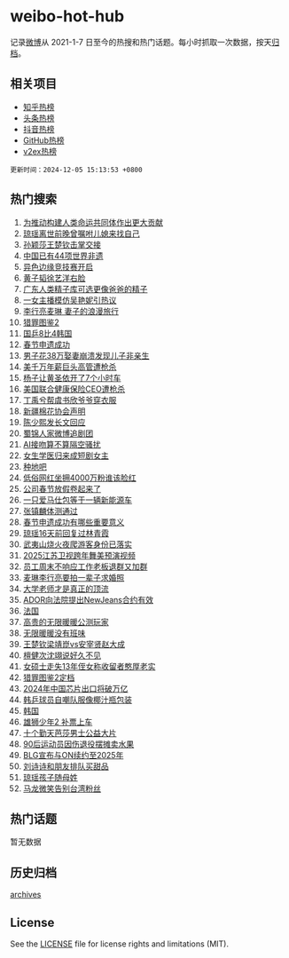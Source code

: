 # weibo-hot-hub

记录[微博](https://www.weibo.com)从 2021-1-7 日至今的热搜和热门话题。每小时抓取一次数据，按天[归档](archives)。

## 相关项目

- [知乎热榜](https://github.com/lonnyzhang423/zhihu-hot-hub)
- [头条热榜](https://github.com/lonnyzhang423/toutiao-hot-hub)
- [抖音热榜](https://github.com/lonnyzhang423/douyin-hot-hub)
- [GitHub热榜](https://github.com/lonnyzhang423/github-hot-hub)
- [v2ex热榜](https://github.com/lonnyzhang423/v2ex-hot-hub)


`更新时间：2024-12-05 15:13:53 +0800`

## 热门搜索

1. [为推动构建人类命运共同体作出更大贡献](https://m.weibo.cn/search?containerid=100103type%3D1%26t%3D10%26q%3D%23%E4%B8%BA%E6%8E%A8%E5%8A%A8%E6%9E%84%E5%BB%BA%E4%BA%BA%E7%B1%BB%E5%91%BD%E8%BF%90%E5%85%B1%E5%90%8C%E4%BD%93%E4%BD%9C%E5%87%BA%E6%9B%B4%E5%A4%A7%E8%B4%A1%E7%8C%AE%23&stream_entry_id=51&isnewpage=1&extparam=seat%3D1%26pos%3D0%26filter_type%3Drealtimehot%26stream_entry_id%3D51%26c_type%3D51%26dgr%3D0%26q%3D%2523%25E4%25B8%25BA%25E6%258E%25A8%25E5%258A%25A8%25E6%259E%2584%25E5%25BB%25BA%25E4%25BA%25BA%25E7%25B1%25BB%25E5%2591%25BD%25E8%25BF%2590%25E5%2585%25B1%25E5%2590%258C%25E4%25BD%2593%25E4%25BD%259C%25E5%2587%25BA%25E6%259B%25B4%25E5%25A4%25A7%25E8%25B4%25A1%25E7%258C%25AE%2523%26cate%3D10103%26display_time%3D1733382831%26pre_seqid%3D17333828319360055862)
1. [琼瑶离世前晚曾嘱咐儿媳来找自己](https://m.weibo.cn/search?containerid=100103type%3D1%26t%3D10%26q%3D%23%E7%90%BC%E7%91%B6%E7%A6%BB%E4%B8%96%E5%89%8D%E6%99%9A%E6%9B%BE%E5%98%B1%E5%92%90%E5%84%BF%E5%AA%B3%E6%9D%A5%E6%89%BE%E8%87%AA%E5%B7%B1%23&stream_entry_id=31&isnewpage=1&extparam=seat%3D1%26stream_entry_id%3D31%26band_rank%3D1%26lcate%3D5001%26flag%3D1%26pos%3D0%26realpos%3D1%26filter_type%3Drealtimehot%26q%3D%2523%25E7%2590%25BC%25E7%2591%25B6%25E7%25A6%25BB%25E4%25B8%2596%25E5%2589%258D%25E6%2599%259A%25E6%259B%25BE%25E5%2598%25B1%25E5%2592%2590%25E5%2584%25BF%25E5%25AA%25B3%25E6%259D%25A5%25E6%2589%25BE%25E8%2587%25AA%25E5%25B7%25B1%2523%26dgr%3D0%26c_type%3D31%26cate%3D5001%26display_time%3D1733382831%26pre_seqid%3D17333828319360055862)
1. [孙颖莎王楚钦击掌交接](https://m.weibo.cn/search?containerid=100103type%3D1%26t%3D10%26q%3D%E5%AD%99%E9%A2%96%E8%8E%8E%E7%8E%8B%E6%A5%9A%E9%92%A6%E5%87%BB%E6%8E%8C%E4%BA%A4%E6%8E%A5&stream_entry_id=31&isnewpage=1&extparam=seat%3D1%26stream_entry_id%3D31%26band_rank%3D2%26lcate%3D5001%26flag%3D1%26pos%3D1%26realpos%3D2%26filter_type%3Drealtimehot%26q%3D%25E5%25AD%2599%25E9%25A2%2596%25E8%258E%258E%25E7%258E%258B%25E6%25A5%259A%25E9%2592%25A6%25E5%2587%25BB%25E6%258E%258C%25E4%25BA%25A4%25E6%258E%25A5%26dgr%3D0%26c_type%3D31%26cate%3D5001%26display_time%3D1733382831%26pre_seqid%3D17333828319360055862)
1. [中国已有44项世界非遗](https://m.weibo.cn/search?containerid=100103type%3D1%26t%3D10%26q%3D%23%E4%B8%AD%E5%9B%BD%E5%B7%B2%E6%9C%8944%E9%A1%B9%E4%B8%96%E7%95%8C%E9%9D%9E%E9%81%97%23&stream_entry_id=31&isnewpage=1&extparam=seat%3D1%26stream_entry_id%3D31%26band_rank%3D3%26lcate%3D5001%26flag%3D0%26pos%3D2%26realpos%3D3%26filter_type%3Drealtimehot%26q%3D%2523%25E4%25B8%25AD%25E5%259B%25BD%25E5%25B7%25B2%25E6%259C%258944%25E9%25A1%25B9%25E4%25B8%2596%25E7%2595%258C%25E9%259D%259E%25E9%2581%2597%2523%26dgr%3D0%26c_type%3D31%26cate%3D5001%26display_time%3D1733382831%26pre_seqid%3D17333828319360055862)
1. [异色边缘竞技赛开启](https://m.weibo.cn/search?containerid=100103type%3D1%26t%3D10%26q%3D%23%E5%BC%82%E8%89%B2%E8%BE%B9%E7%BC%98%E7%AB%9E%E6%8A%80%E8%B5%9B%E5%BC%80%E5%90%AF%23&stream_entry_id=31&isnewpage=1&extparam=seat%3D1%26is_ad_pos%3D1%26stream_entry_id%3D31%26band_rank%3D4%26lcate%3D5001%26topic_ad%3D1%26pos%3D3%26filter_type%3Drealtimehot%26q%3D%2523%25E5%25BC%2582%25E8%2589%25B2%25E8%25BE%25B9%25E7%25BC%2598%25E7%25AB%259E%25E6%258A%2580%25E8%25B5%259B%25E5%25BC%2580%25E5%2590%25AF%2523%26c_type%3D31%26dgr%3D0%26cate%3D5001%26adid%3D267154%26display_time%3D1733382831%26pre_seqid%3D17333828319360055862)
1. [黄子韬徐艺洋右脸](https://m.weibo.cn/search?containerid=100103type%3D1%26t%3D10%26q%3D%E9%BB%84%E5%AD%90%E9%9F%AC%E5%BE%90%E8%89%BA%E6%B4%8B%E5%8F%B3%E8%84%B8&stream_entry_id=31&isnewpage=1&extparam=seat%3D1%26stream_entry_id%3D31%26band_rank%3D4%26lcate%3D5001%26flag%3D2%26pos%3D4%26realpos%3D4%26filter_type%3Drealtimehot%26q%3D%25E9%25BB%2584%25E5%25AD%2590%25E9%259F%25AC%25E5%25BE%2590%25E8%2589%25BA%25E6%25B4%258B%25E5%258F%25B3%25E8%2584%25B8%26dgr%3D0%26c_type%3D31%26cate%3D5001%26display_time%3D1733382831%26pre_seqid%3D17333828319360055862)
1. [广东人类精子库可选更像爸爸的精子](https://m.weibo.cn/search?containerid=100103type%3D1%26t%3D10%26q%3D%23%E5%B9%BF%E4%B8%9C%E4%BA%BA%E7%B1%BB%E7%B2%BE%E5%AD%90%E5%BA%93%E5%8F%AF%E9%80%89%E6%9B%B4%E5%83%8F%E7%88%B8%E7%88%B8%E7%9A%84%E7%B2%BE%E5%AD%90%23&stream_entry_id=31&isnewpage=1&extparam=seat%3D1%26stream_entry_id%3D31%26band_rank%3D5%26lcate%3D5001%26flag%3D1%26pos%3D5%26realpos%3D5%26filter_type%3Drealtimehot%26q%3D%2523%25E5%25B9%25BF%25E4%25B8%259C%25E4%25BA%25BA%25E7%25B1%25BB%25E7%25B2%25BE%25E5%25AD%2590%25E5%25BA%2593%25E5%258F%25AF%25E9%2580%2589%25E6%259B%25B4%25E5%2583%258F%25E7%2588%25B8%25E7%2588%25B8%25E7%259A%2584%25E7%25B2%25BE%25E5%25AD%2590%2523%26dgr%3D0%26c_type%3D31%26cate%3D5001%26display_time%3D1733382831%26pre_seqid%3D17333828319360055862)
1. [一女主播模仿吴艳妮引热议](https://m.weibo.cn/search?containerid=100103type%3D1%26t%3D10%26q%3D%23%E4%B8%80%E5%A5%B3%E4%B8%BB%E6%92%AD%E6%A8%A1%E4%BB%BF%E5%90%B4%E8%89%B3%E5%A6%AE%E5%BC%95%E7%83%AD%E8%AE%AE%23&stream_entry_id=31&isnewpage=1&extparam=seat%3D1%26stream_entry_id%3D31%26band_rank%3D6%26lcate%3D5001%26flag%3D2%26pos%3D6%26realpos%3D6%26filter_type%3Drealtimehot%26q%3D%2523%25E4%25B8%2580%25E5%25A5%25B3%25E4%25B8%25BB%25E6%2592%25AD%25E6%25A8%25A1%25E4%25BB%25BF%25E5%2590%25B4%25E8%2589%25B3%25E5%25A6%25AE%25E5%25BC%2595%25E7%2583%25AD%25E8%25AE%25AE%2523%26dgr%3D0%26c_type%3D31%26cate%3D5001%26display_time%3D1733382831%26pre_seqid%3D17333828319360055862)
1. [李行亮麦琳 妻子的浪漫旅行](https://m.weibo.cn/search?containerid=100103type%3D1%26t%3D10%26q%3D%E6%9D%8E%E8%A1%8C%E4%BA%AE%E9%BA%A6%E7%90%B3+%E5%A6%BB%E5%AD%90%E7%9A%84%E6%B5%AA%E6%BC%AB%E6%97%85%E8%A1%8C&stream_entry_id=31&isnewpage=1&extparam=seat%3D1%26stream_entry_id%3D31%26band_rank%3D7%26lcate%3D5001%26flag%3D2%26pos%3D7%26realpos%3D7%26filter_type%3Drealtimehot%26q%3D%25E6%259D%258E%25E8%25A1%258C%25E4%25BA%25AE%25E9%25BA%25A6%25E7%2590%25B3%2520%25E5%25A6%25BB%25E5%25AD%2590%25E7%259A%2584%25E6%25B5%25AA%25E6%25BC%25AB%25E6%2597%2585%25E8%25A1%258C%26dgr%3D0%26c_type%3D31%26cate%3D5001%26display_time%3D1733382831%26pre_seqid%3D17333828319360055862)
1. [猎罪图鉴2](https://m.weibo.cn/search?containerid=100103type%3D1%26t%3D10%26q%3D%E7%8C%8E%E7%BD%AA%E5%9B%BE%E9%89%B42&stream_entry_id=31&isnewpage=1&extparam=seat%3D1%26stream_entry_id%3D31%26band_rank%3D8%26lcate%3D5001%26flag%3D16%26pos%3D8%26realpos%3D8%26filter_type%3Drealtimehot%26q%3D%25E7%258C%258E%25E7%25BD%25AA%25E5%259B%25BE%25E9%2589%25B42%26dgr%3D0%26c_type%3D31%26cate%3D5001%26display_time%3D1733382831%26pre_seqid%3D17333828319360055862)
1. [国乒8比4韩国](https://m.weibo.cn/search?containerid=100103type%3D1%26t%3D10%26q%3D%23%E5%9B%BD%E4%B9%928%E6%AF%944%E9%9F%A9%E5%9B%BD%23&stream_entry_id=31&isnewpage=1&extparam=seat%3D1%26stream_entry_id%3D31%26band_rank%3D9%26lcate%3D5001%26flag%3D1%26pos%3D9%26realpos%3D9%26filter_type%3Drealtimehot%26q%3D%2523%25E5%259B%25BD%25E4%25B9%25928%25E6%25AF%25944%25E9%259F%25A9%25E5%259B%25BD%2523%26dgr%3D0%26c_type%3D31%26cate%3D5001%26display_time%3D1733382831%26pre_seqid%3D17333828319360055862)
1. [春节申遗成功](https://m.weibo.cn/search?containerid=100103type%3D1%26t%3D10%26q%3D%23%E6%98%A5%E8%8A%82%E7%94%B3%E9%81%97%E6%88%90%E5%8A%9F%23&stream_entry_id=31&isnewpage=1&extparam=seat%3D1%26stream_entry_id%3D31%26band_rank%3D10%26lcate%3D5001%26flag%3D16%26pos%3D10%26realpos%3D10%26filter_type%3Drealtimehot%26q%3D%2523%25E6%2598%25A5%25E8%258A%2582%25E7%2594%25B3%25E9%2581%2597%25E6%2588%2590%25E5%258A%259F%2523%26dgr%3D0%26c_type%3D31%26cate%3D5001%26display_time%3D1733382831%26pre_seqid%3D17333828319360055862)
1. [男子花38万娶妻崩溃发现儿子非亲生](https://m.weibo.cn/search?containerid=100103type%3D1%26t%3D10%26q%3D%23%E7%94%B7%E5%AD%90%E8%8A%B138%E4%B8%87%E5%A8%B6%E5%A6%BB%E5%B4%A9%E6%BA%83%E5%8F%91%E7%8E%B0%E5%84%BF%E5%AD%90%E9%9D%9E%E4%BA%B2%E7%94%9F%23&stream_entry_id=31&isnewpage=1&extparam=seat%3D1%26stream_entry_id%3D31%26band_rank%3D11%26lcate%3D5001%26flag%3D1%26pos%3D11%26realpos%3D11%26filter_type%3Drealtimehot%26q%3D%2523%25E7%2594%25B7%25E5%25AD%2590%25E8%258A%25B138%25E4%25B8%2587%25E5%25A8%25B6%25E5%25A6%25BB%25E5%25B4%25A9%25E6%25BA%2583%25E5%258F%2591%25E7%258E%25B0%25E5%2584%25BF%25E5%25AD%2590%25E9%259D%259E%25E4%25BA%25B2%25E7%2594%259F%2523%26dgr%3D0%26c_type%3D31%26cate%3D5001%26display_time%3D1733382831%26pre_seqid%3D17333828319360055862)
1. [美千万年薪巨头高管遭枪杀](https://m.weibo.cn/search?containerid=100103type%3D1%26t%3D10%26q%3D%23%E7%BE%8E%E5%8D%83%E4%B8%87%E5%B9%B4%E8%96%AA%E5%B7%A8%E5%A4%B4%E9%AB%98%E7%AE%A1%E9%81%AD%E6%9E%AA%E6%9D%80%23&stream_entry_id=31&isnewpage=1&extparam=seat%3D1%26stream_entry_id%3D31%26band_rank%3D12%26lcate%3D5001%26flag%3D1%26pos%3D12%26realpos%3D12%26filter_type%3Drealtimehot%26q%3D%2523%25E7%25BE%258E%25E5%258D%2583%25E4%25B8%2587%25E5%25B9%25B4%25E8%2596%25AA%25E5%25B7%25A8%25E5%25A4%25B4%25E9%25AB%2598%25E7%25AE%25A1%25E9%2581%25AD%25E6%259E%25AA%25E6%259D%2580%2523%26dgr%3D0%26c_type%3D31%26cate%3D5001%26display_time%3D1733382831%26pre_seqid%3D17333828319360055862)
1. [杨子让黄圣依开了7个小时车](https://m.weibo.cn/search?containerid=100103type%3D1%26t%3D10%26q%3D%23%E6%9D%A8%E5%AD%90%E8%AE%A9%E9%BB%84%E5%9C%A3%E4%BE%9D%E5%BC%80%E4%BA%867%E4%B8%AA%E5%B0%8F%E6%97%B6%E8%BD%A6%23&stream_entry_id=31&isnewpage=1&extparam=seat%3D1%26stream_entry_id%3D31%26band_rank%3D13%26lcate%3D5001%26flag%3D2%26pos%3D13%26realpos%3D13%26filter_type%3Drealtimehot%26q%3D%2523%25E6%259D%25A8%25E5%25AD%2590%25E8%25AE%25A9%25E9%25BB%2584%25E5%259C%25A3%25E4%25BE%259D%25E5%25BC%2580%25E4%25BA%25867%25E4%25B8%25AA%25E5%25B0%258F%25E6%2597%25B6%25E8%25BD%25A6%2523%26dgr%3D0%26c_type%3D31%26cate%3D5001%26display_time%3D1733382831%26pre_seqid%3D17333828319360055862)
1. [美国联合健康保险CEO遭枪杀](https://m.weibo.cn/search?containerid=100103type%3D1%26t%3D10%26q%3D%23%E7%BE%8E%E5%9B%BD%E8%81%94%E5%90%88%E5%81%A5%E5%BA%B7%E4%BF%9D%E9%99%A9CEO%E9%81%AD%E6%9E%AA%E6%9D%80%23&stream_entry_id=31&isnewpage=1&extparam=seat%3D1%26stream_entry_id%3D31%26band_rank%3D14%26lcate%3D5001%26flag%3D1%26pos%3D14%26realpos%3D14%26filter_type%3Drealtimehot%26q%3D%2523%25E7%25BE%258E%25E5%259B%25BD%25E8%2581%2594%25E5%2590%2588%25E5%2581%25A5%25E5%25BA%25B7%25E4%25BF%259D%25E9%2599%25A9CEO%25E9%2581%25AD%25E6%259E%25AA%25E6%259D%2580%2523%26dgr%3D0%26c_type%3D31%26cate%3D5001%26display_time%3D1733382831%26pre_seqid%3D17333828319360055862)
1. [丁禹兮帮虞书欣爷爷穿衣服](https://m.weibo.cn/search?containerid=100103type%3D1%26t%3D10%26q%3D%23%E4%B8%81%E7%A6%B9%E5%85%AE%E5%B8%AE%E8%99%9E%E4%B9%A6%E6%AC%A3%E7%88%B7%E7%88%B7%E7%A9%BF%E8%A1%A3%E6%9C%8D%23&stream_entry_id=31&isnewpage=1&extparam=seat%3D1%26stream_entry_id%3D31%26band_rank%3D15%26lcate%3D5001%26flag%3D1%26pos%3D15%26realpos%3D15%26filter_type%3Drealtimehot%26q%3D%2523%25E4%25B8%2581%25E7%25A6%25B9%25E5%2585%25AE%25E5%25B8%25AE%25E8%2599%259E%25E4%25B9%25A6%25E6%25AC%25A3%25E7%2588%25B7%25E7%2588%25B7%25E7%25A9%25BF%25E8%25A1%25A3%25E6%259C%258D%2523%26dgr%3D0%26c_type%3D31%26cate%3D5001%26display_time%3D1733382831%26pre_seqid%3D17333828319360055862)
1. [新疆棉花协会声明](https://m.weibo.cn/search?containerid=100103type%3D1%26t%3D10%26q%3D%23%E6%96%B0%E7%96%86%E6%A3%89%E8%8A%B1%E5%8D%8F%E4%BC%9A%E5%A3%B0%E6%98%8E%23&stream_entry_id=31&isnewpage=1&extparam=seat%3D1%26stream_entry_id%3D31%26band_rank%3D16%26lcate%3D5001%26flag%3D1%26pos%3D16%26realpos%3D16%26filter_type%3Drealtimehot%26q%3D%2523%25E6%2596%25B0%25E7%2596%2586%25E6%25A3%2589%25E8%258A%25B1%25E5%258D%258F%25E4%25BC%259A%25E5%25A3%25B0%25E6%2598%258E%2523%26dgr%3D0%26c_type%3D31%26cate%3D5001%26display_time%3D1733382831%26pre_seqid%3D17333828319360055862)
1. [陈少熙发长文回应](https://m.weibo.cn/search?containerid=100103type%3D1%26t%3D10%26q%3D%23%E9%99%88%E5%B0%91%E7%86%99%E5%8F%91%E9%95%BF%E6%96%87%E5%9B%9E%E5%BA%94%23&stream_entry_id=31&isnewpage=1&extparam=seat%3D1%26stream_entry_id%3D31%26band_rank%3D17%26lcate%3D5001%26flag%3D1%26pos%3D17%26realpos%3D17%26filter_type%3Drealtimehot%26q%3D%2523%25E9%2599%2588%25E5%25B0%2591%25E7%2586%2599%25E5%258F%2591%25E9%2595%25BF%25E6%2596%2587%25E5%259B%259E%25E5%25BA%2594%2523%26dgr%3D0%26c_type%3D31%26cate%3D5001%26display_time%3D1733382831%26pre_seqid%3D17333828319360055862)
1. [蜀锦人家微博追剧团](https://m.weibo.cn/search?containerid=100103type%3D1%26t%3D10%26q%3D%23%E8%9C%80%E9%94%A6%E4%BA%BA%E5%AE%B6%E5%BE%AE%E5%8D%9A%E8%BF%BD%E5%89%A7%E5%9B%A2%23&stream_entry_id=31&isnewpage=1&extparam=seat%3D1%26stream_entry_id%3D31%26band_rank%3D18%26lcate%3D5001%26flag%3D1%26pos%3D18%26realpos%3D18%26filter_type%3Drealtimehot%26q%3D%2523%25E8%259C%2580%25E9%2594%25A6%25E4%25BA%25BA%25E5%25AE%25B6%25E5%25BE%25AE%25E5%258D%259A%25E8%25BF%25BD%25E5%2589%25A7%25E5%259B%25A2%2523%26dgr%3D0%26c_type%3D31%26cate%3D5001%26display_time%3D1733382831%26pre_seqid%3D17333828319360055862)
1. [AI接吻算不算隔空骚扰](https://m.weibo.cn/search?containerid=100103type%3D1%26t%3D10%26q%3D%23AI%E6%8E%A5%E5%90%BB%E7%AE%97%E4%B8%8D%E7%AE%97%E9%9A%94%E7%A9%BA%E9%AA%9A%E6%89%B0%23&stream_entry_id=31&isnewpage=1&extparam=seat%3D1%26stream_entry_id%3D31%26band_rank%3D19%26lcate%3D5001%26flag%3D1%26pos%3D19%26realpos%3D19%26filter_type%3Drealtimehot%26q%3D%2523AI%25E6%258E%25A5%25E5%2590%25BB%25E7%25AE%2597%25E4%25B8%258D%25E7%25AE%2597%25E9%259A%2594%25E7%25A9%25BA%25E9%25AA%259A%25E6%2589%25B0%2523%26dgr%3D0%26c_type%3D31%26cate%3D5001%26display_time%3D1733382831%26pre_seqid%3D17333828319360055862)
1. [女生学医归来成短剧女主](https://m.weibo.cn/search?containerid=100103type%3D1%26t%3D10%26q%3D%23%E5%A5%B3%E7%94%9F%E5%AD%A6%E5%8C%BB%E5%BD%92%E6%9D%A5%E6%88%90%E7%9F%AD%E5%89%A7%E5%A5%B3%E4%B8%BB%23&stream_entry_id=31&isnewpage=1&extparam=seat%3D1%26stream_entry_id%3D31%26band_rank%3D20%26lcate%3D5001%26flag%3D1%26pos%3D20%26realpos%3D20%26filter_type%3Drealtimehot%26q%3D%2523%25E5%25A5%25B3%25E7%2594%259F%25E5%25AD%25A6%25E5%258C%25BB%25E5%25BD%2592%25E6%259D%25A5%25E6%2588%2590%25E7%259F%25AD%25E5%2589%25A7%25E5%25A5%25B3%25E4%25B8%25BB%2523%26dgr%3D0%26c_type%3D31%26cate%3D5001%26display_time%3D1733382831%26pre_seqid%3D17333828319360055862)
1. [种地吧](https://m.weibo.cn/search?containerid=100103type%3D1%26t%3D10%26q%3D%E7%A7%8D%E5%9C%B0%E5%90%A7&stream_entry_id=31&isnewpage=1&extparam=seat%3D1%26stream_entry_id%3D31%26band_rank%3D21%26lcate%3D5001%26flag%3D1%26pos%3D21%26realpos%3D21%26filter_type%3Drealtimehot%26q%3D%25E7%25A7%258D%25E5%259C%25B0%25E5%2590%25A7%26dgr%3D0%26c_type%3D31%26cate%3D5001%26display_time%3D1733382831%26pre_seqid%3D17333828319360055862)
1. [低俗网红坐拥4000万粉谁该脸红](https://m.weibo.cn/search?containerid=100103type%3D1%26t%3D10%26q%3D%23%E4%BD%8E%E4%BF%97%E7%BD%91%E7%BA%A2%E5%9D%90%E6%8B%A54000%E4%B8%87%E7%B2%89%E8%B0%81%E8%AF%A5%E8%84%B8%E7%BA%A2%23&stream_entry_id=31&isnewpage=1&extparam=seat%3D1%26stream_entry_id%3D31%26band_rank%3D22%26lcate%3D5001%26flag%3D1%26pos%3D22%26realpos%3D22%26filter_type%3Drealtimehot%26q%3D%2523%25E4%25BD%258E%25E4%25BF%2597%25E7%25BD%2591%25E7%25BA%25A2%25E5%259D%2590%25E6%258B%25A54000%25E4%25B8%2587%25E7%25B2%2589%25E8%25B0%2581%25E8%25AF%25A5%25E8%2584%25B8%25E7%25BA%25A2%2523%26dgr%3D0%26c_type%3D31%26cate%3D5001%26display_time%3D1733382831%26pre_seqid%3D17333828319360055862)
1. [公司春节放假卷起来了](https://m.weibo.cn/search?containerid=100103type%3D1%26t%3D10%26q%3D%23%E5%85%AC%E5%8F%B8%E6%98%A5%E8%8A%82%E6%94%BE%E5%81%87%E5%8D%B7%E8%B5%B7%E6%9D%A5%E4%BA%86%23&stream_entry_id=31&isnewpage=1&extparam=seat%3D1%26stream_entry_id%3D31%26band_rank%3D23%26lcate%3D5001%26flag%3D0%26pos%3D23%26realpos%3D23%26filter_type%3Drealtimehot%26q%3D%2523%25E5%2585%25AC%25E5%258F%25B8%25E6%2598%25A5%25E8%258A%2582%25E6%2594%25BE%25E5%2581%2587%25E5%258D%25B7%25E8%25B5%25B7%25E6%259D%25A5%25E4%25BA%2586%2523%26dgr%3D0%26c_type%3D31%26cate%3D5001%26display_time%3D1733382831%26pre_seqid%3D17333828319360055862)
1. [一只爱马仕包等于一辆新能源车](https://m.weibo.cn/search?containerid=100103type%3D1%26t%3D10%26q%3D%23%E4%B8%80%E5%8F%AA%E7%88%B1%E9%A9%AC%E4%BB%95%E5%8C%85%E7%AD%89%E4%BA%8E%E4%B8%80%E8%BE%86%E6%96%B0%E8%83%BD%E6%BA%90%E8%BD%A6%23&stream_entry_id=31&isnewpage=1&extparam=seat%3D1%26stream_entry_id%3D31%26band_rank%3D24%26lcate%3D5001%26flag%3D0%26pos%3D24%26realpos%3D24%26filter_type%3Drealtimehot%26q%3D%2523%25E4%25B8%2580%25E5%258F%25AA%25E7%2588%25B1%25E9%25A9%25AC%25E4%25BB%2595%25E5%258C%2585%25E7%25AD%2589%25E4%25BA%258E%25E4%25B8%2580%25E8%25BE%2586%25E6%2596%25B0%25E8%2583%25BD%25E6%25BA%2590%25E8%25BD%25A6%2523%26dgr%3D0%26c_type%3D31%26cate%3D5001%26display_time%3D1733382831%26pre_seqid%3D17333828319360055862)
1. [张镇麟体测通过](https://m.weibo.cn/search?containerid=100103type%3D1%26t%3D10%26q%3D%23%E5%BC%A0%E9%95%87%E9%BA%9F%E4%BD%93%E6%B5%8B%E9%80%9A%E8%BF%87%23&stream_entry_id=31&isnewpage=1&extparam=seat%3D1%26stream_entry_id%3D31%26band_rank%3D25%26lcate%3D5001%26flag%3D1%26pos%3D25%26realpos%3D25%26filter_type%3Drealtimehot%26q%3D%2523%25E5%25BC%25A0%25E9%2595%2587%25E9%25BA%259F%25E4%25BD%2593%25E6%25B5%258B%25E9%2580%259A%25E8%25BF%2587%2523%26dgr%3D0%26c_type%3D31%26cate%3D5001%26display_time%3D1733382831%26pre_seqid%3D17333828319360055862)
1. [春节申遗成功有哪些重要意义](https://m.weibo.cn/search?containerid=100103type%3D1%26t%3D10%26q%3D%23%E6%98%A5%E8%8A%82%E7%94%B3%E9%81%97%E6%88%90%E5%8A%9F%E6%9C%89%E5%93%AA%E4%BA%9B%E9%87%8D%E8%A6%81%E6%84%8F%E4%B9%89%23&stream_entry_id=31&isnewpage=1&extparam=seat%3D1%26stream_entry_id%3D31%26band_rank%3D26%26lcate%3D5001%26flag%3D0%26pos%3D26%26realpos%3D26%26filter_type%3Drealtimehot%26q%3D%2523%25E6%2598%25A5%25E8%258A%2582%25E7%2594%25B3%25E9%2581%2597%25E6%2588%2590%25E5%258A%259F%25E6%259C%2589%25E5%2593%25AA%25E4%25BA%259B%25E9%2587%258D%25E8%25A6%2581%25E6%2584%258F%25E4%25B9%2589%2523%26dgr%3D0%26c_type%3D31%26cate%3D5001%26display_time%3D1733382831%26pre_seqid%3D17333828319360055862)
1. [琼瑶16天前回复过林青霞](https://m.weibo.cn/search?containerid=100103type%3D1%26t%3D10%26q%3D%23%E7%90%BC%E7%91%B616%E5%A4%A9%E5%89%8D%E5%9B%9E%E5%A4%8D%E8%BF%87%E6%9E%97%E9%9D%92%E9%9C%9E%23&stream_entry_id=31&isnewpage=1&extparam=seat%3D1%26stream_entry_id%3D31%26band_rank%3D27%26lcate%3D5001%26flag%3D0%26pos%3D27%26realpos%3D27%26filter_type%3Drealtimehot%26q%3D%2523%25E7%2590%25BC%25E7%2591%25B616%25E5%25A4%25A9%25E5%2589%258D%25E5%259B%259E%25E5%25A4%258D%25E8%25BF%2587%25E6%259E%2597%25E9%259D%2592%25E9%259C%259E%2523%26dgr%3D0%26c_type%3D31%26cate%3D5001%26display_time%3D1733382831%26pre_seqid%3D17333828319360055862)
1. [武夷山烧火夜爬游客身份已落实](https://m.weibo.cn/search?containerid=100103type%3D1%26t%3D10%26q%3D%23%E6%AD%A6%E5%A4%B7%E5%B1%B1%E7%83%A7%E7%81%AB%E5%A4%9C%E7%88%AC%E6%B8%B8%E5%AE%A2%E8%BA%AB%E4%BB%BD%E5%B7%B2%E8%90%BD%E5%AE%9E%23&stream_entry_id=31&isnewpage=1&extparam=seat%3D1%26stream_entry_id%3D31%26band_rank%3D28%26lcate%3D5001%26flag%3D0%26pos%3D28%26realpos%3D28%26filter_type%3Drealtimehot%26q%3D%2523%25E6%25AD%25A6%25E5%25A4%25B7%25E5%25B1%25B1%25E7%2583%25A7%25E7%2581%25AB%25E5%25A4%259C%25E7%2588%25AC%25E6%25B8%25B8%25E5%25AE%25A2%25E8%25BA%25AB%25E4%25BB%25BD%25E5%25B7%25B2%25E8%2590%25BD%25E5%25AE%259E%2523%26dgr%3D0%26c_type%3D31%26cate%3D5001%26display_time%3D1733382831%26pre_seqid%3D17333828319360055862)
1. [2025江苏卫视跨年舞美预演视频](https://m.weibo.cn/search?containerid=100103type%3D1%26t%3D10%26q%3D2025%E6%B1%9F%E8%8B%8F%E5%8D%AB%E8%A7%86%E8%B7%A8%E5%B9%B4%E8%88%9E%E7%BE%8E%E9%A2%84%E6%BC%94%E8%A7%86%E9%A2%91&stream_entry_id=31&isnewpage=1&extparam=seat%3D1%26stream_entry_id%3D31%26band_rank%3D29%26lcate%3D5001%26flag%3D1%26pos%3D29%26realpos%3D29%26filter_type%3Drealtimehot%26q%3D2025%25E6%25B1%259F%25E8%258B%258F%25E5%258D%25AB%25E8%25A7%2586%25E8%25B7%25A8%25E5%25B9%25B4%25E8%2588%259E%25E7%25BE%258E%25E9%25A2%2584%25E6%25BC%2594%25E8%25A7%2586%25E9%25A2%2591%26dgr%3D0%26c_type%3D31%26cate%3D5001%26display_time%3D1733382831%26pre_seqid%3D17333828319360055862)
1. [员工周末不响应工作老板退群又加群](https://m.weibo.cn/search?containerid=100103type%3D1%26t%3D10%26q%3D%23%E5%91%98%E5%B7%A5%E5%91%A8%E6%9C%AB%E4%B8%8D%E5%93%8D%E5%BA%94%E5%B7%A5%E4%BD%9C%E8%80%81%E6%9D%BF%E9%80%80%E7%BE%A4%E5%8F%88%E5%8A%A0%E7%BE%A4%23&stream_entry_id=31&isnewpage=1&extparam=seat%3D1%26stream_entry_id%3D31%26band_rank%3D30%26lcate%3D5001%26flag%3D1%26pos%3D30%26realpos%3D30%26filter_type%3Drealtimehot%26q%3D%2523%25E5%2591%2598%25E5%25B7%25A5%25E5%2591%25A8%25E6%259C%25AB%25E4%25B8%258D%25E5%2593%258D%25E5%25BA%2594%25E5%25B7%25A5%25E4%25BD%259C%25E8%2580%2581%25E6%259D%25BF%25E9%2580%2580%25E7%25BE%25A4%25E5%258F%2588%25E5%258A%25A0%25E7%25BE%25A4%2523%26dgr%3D0%26c_type%3D31%26cate%3D5001%26display_time%3D1733382831%26pre_seqid%3D17333828319360055862)
1. [麦琳李行亮要拍一辈子求婚照](https://m.weibo.cn/search?containerid=100103type%3D1%26t%3D10%26q%3D%23%E9%BA%A6%E7%90%B3%E6%9D%8E%E8%A1%8C%E4%BA%AE%E8%A6%81%E6%8B%8D%E4%B8%80%E8%BE%88%E5%AD%90%E6%B1%82%E5%A9%9A%E7%85%A7%23&stream_entry_id=31&isnewpage=1&extparam=seat%3D1%26stream_entry_id%3D31%26band_rank%3D31%26lcate%3D5001%26flag%3D1%26pos%3D31%26realpos%3D31%26filter_type%3Drealtimehot%26q%3D%2523%25E9%25BA%25A6%25E7%2590%25B3%25E6%259D%258E%25E8%25A1%258C%25E4%25BA%25AE%25E8%25A6%2581%25E6%258B%258D%25E4%25B8%2580%25E8%25BE%2588%25E5%25AD%2590%25E6%25B1%2582%25E5%25A9%259A%25E7%2585%25A7%2523%26dgr%3D0%26c_type%3D31%26cate%3D5001%26display_time%3D1733382831%26pre_seqid%3D17333828319360055862)
1. [大学老师才是真正的顶流](https://m.weibo.cn/search?containerid=100103type%3D1%26t%3D10%26q%3D%E5%A4%A7%E5%AD%A6%E8%80%81%E5%B8%88%E6%89%8D%E6%98%AF%E7%9C%9F%E6%AD%A3%E7%9A%84%E9%A1%B6%E6%B5%81&stream_entry_id=31&isnewpage=1&extparam=seat%3D1%26stream_entry_id%3D31%26band_rank%3D32%26lcate%3D5001%26flag%3D1%26pos%3D32%26realpos%3D32%26filter_type%3Drealtimehot%26q%3D%25E5%25A4%25A7%25E5%25AD%25A6%25E8%2580%2581%25E5%25B8%2588%25E6%2589%258D%25E6%2598%25AF%25E7%259C%259F%25E6%25AD%25A3%25E7%259A%2584%25E9%25A1%25B6%25E6%25B5%2581%26dgr%3D0%26c_type%3D31%26cate%3D5001%26display_time%3D1733382831%26pre_seqid%3D17333828319360055862)
1. [ADOR向法院提出NewJeans合约有效](https://m.weibo.cn/search?containerid=100103type%3D1%26t%3D10%26q%3D%23ADOR%E5%90%91%E6%B3%95%E9%99%A2%E6%8F%90%E5%87%BANewJeans%E5%90%88%E7%BA%A6%E6%9C%89%E6%95%88%23&stream_entry_id=31&isnewpage=1&extparam=seat%3D1%26stream_entry_id%3D31%26band_rank%3D33%26lcate%3D5001%26flag%3D1%26pos%3D33%26realpos%3D33%26filter_type%3Drealtimehot%26q%3D%2523ADOR%25E5%2590%2591%25E6%25B3%2595%25E9%2599%25A2%25E6%258F%2590%25E5%2587%25BANewJeans%25E5%2590%2588%25E7%25BA%25A6%25E6%259C%2589%25E6%2595%2588%2523%26dgr%3D0%26c_type%3D31%26cate%3D5001%26display_time%3D1733382831%26pre_seqid%3D17333828319360055862)
1. [法国](https://m.weibo.cn/search?containerid=100103type%3D1%26t%3D10%26q%3D%E6%B3%95%E5%9B%BD&stream_entry_id=31&isnewpage=1&extparam=seat%3D1%26stream_entry_id%3D31%26band_rank%3D34%26lcate%3D5001%26flag%3D0%26pos%3D34%26realpos%3D34%26filter_type%3Drealtimehot%26q%3D%25E6%25B3%2595%25E5%259B%25BD%26dgr%3D0%26c_type%3D31%26cate%3D5001%26display_time%3D1733382831%26pre_seqid%3D17333828319360055862)
1. [高贵的无限暖暖公测玩家](https://m.weibo.cn/search?containerid=100103type%3D1%26t%3D10%26q%3D%23%E9%AB%98%E8%B4%B5%E7%9A%84%E6%97%A0%E9%99%90%E6%9A%96%E6%9A%96%E5%85%AC%E6%B5%8B%E7%8E%A9%E5%AE%B6%23&stream_entry_id=31&isnewpage=1&extparam=seat%3D1%26stream_entry_id%3D31%26band_rank%3D35%26flag%3D0%26lcate%3D5001%26pos%3D35%26q%3D%2523%25E9%25AB%2598%25E8%25B4%25B5%25E7%259A%2584%25E6%2597%25A0%25E9%2599%2590%25E6%259A%2596%25E6%259A%2596%25E5%2585%25AC%25E6%25B5%258B%25E7%258E%25A9%25E5%25AE%25B6%2523%26realpos%3D35%26cate%3D5001%26c_type%3D31%26dgr%3D0%26filter_type%3Drealtimehot%26adid%3D267309%26display_time%3D1733382831%26pre_seqid%3D17333828319360055862)
1. [无限暖暖没有班味](https://m.weibo.cn/search?containerid=100103type%3D1%26t%3D10%26q%3D%23%E6%97%A0%E9%99%90%E6%9A%96%E6%9A%96%E6%B2%A1%E6%9C%89%E7%8F%AD%E5%91%B3%23&stream_entry_id=31&isnewpage=1&extparam=seat%3D1%26stream_entry_id%3D31%26band_rank%3D36%26flag%3D0%26lcate%3D5001%26pos%3D36%26q%3D%2523%25E6%2597%25A0%25E9%2599%2590%25E6%259A%2596%25E6%259A%2596%25E6%25B2%25A1%25E6%259C%2589%25E7%258F%25AD%25E5%2591%25B3%2523%26realpos%3D36%26cate%3D5001%26c_type%3D31%26dgr%3D0%26filter_type%3Drealtimehot%26adid%3D266993%26display_time%3D1733382831%26pre_seqid%3D17333828319360055862)
1. [王楚钦梁靖崑vs安宰贤赵大成](https://m.weibo.cn/search?containerid=100103type%3D1%26t%3D10%26q%3D%23%E7%8E%8B%E6%A5%9A%E9%92%A6%E6%A2%81%E9%9D%96%E5%B4%91vs%E5%AE%89%E5%AE%B0%E8%B4%A4%E8%B5%B5%E5%A4%A7%E6%88%90%23&stream_entry_id=31&isnewpage=1&extparam=seat%3D1%26stream_entry_id%3D31%26band_rank%3D37%26lcate%3D5001%26flag%3D1%26pos%3D37%26realpos%3D37%26filter_type%3Drealtimehot%26q%3D%2523%25E7%258E%258B%25E6%25A5%259A%25E9%2592%25A6%25E6%25A2%2581%25E9%259D%2596%25E5%25B4%2591vs%25E5%25AE%2589%25E5%25AE%25B0%25E8%25B4%25A4%25E8%25B5%25B5%25E5%25A4%25A7%25E6%2588%2590%2523%26dgr%3D0%26c_type%3D31%26cate%3D5001%26display_time%3D1733382831%26pre_seqid%3D17333828319360055862)
1. [檀健次沈翊说好久不见](https://m.weibo.cn/search?containerid=100103type%3D1%26t%3D10%26q%3D%23%E6%AA%80%E5%81%A5%E6%AC%A1%E6%B2%88%E7%BF%8A%E8%AF%B4%E5%A5%BD%E4%B9%85%E4%B8%8D%E8%A7%81%23&stream_entry_id=31&isnewpage=1&extparam=seat%3D1%26stream_entry_id%3D31%26band_rank%3D38%26lcate%3D5001%26flag%3D1%26pos%3D38%26realpos%3D38%26filter_type%3Drealtimehot%26q%3D%2523%25E6%25AA%2580%25E5%2581%25A5%25E6%25AC%25A1%25E6%25B2%2588%25E7%25BF%258A%25E8%25AF%25B4%25E5%25A5%25BD%25E4%25B9%2585%25E4%25B8%258D%25E8%25A7%2581%2523%26dgr%3D0%26c_type%3D31%26cate%3D5001%26display_time%3D1733382831%26pre_seqid%3D17333828319360055862)
1. [女硕士走失13年侄女称收留者憨厚老实](https://m.weibo.cn/search?containerid=100103type%3D1%26t%3D10%26q%3D%23%E5%A5%B3%E7%A1%95%E5%A3%AB%E8%B5%B0%E5%A4%B113%E5%B9%B4%E4%BE%84%E5%A5%B3%E7%A7%B0%E6%94%B6%E7%95%99%E8%80%85%E6%86%A8%E5%8E%9A%E8%80%81%E5%AE%9E%23&stream_entry_id=31&isnewpage=1&extparam=seat%3D1%26stream_entry_id%3D31%26band_rank%3D39%26lcate%3D5001%26flag%3D1%26pos%3D39%26realpos%3D39%26filter_type%3Drealtimehot%26q%3D%2523%25E5%25A5%25B3%25E7%25A1%2595%25E5%25A3%25AB%25E8%25B5%25B0%25E5%25A4%25B113%25E5%25B9%25B4%25E4%25BE%2584%25E5%25A5%25B3%25E7%25A7%25B0%25E6%2594%25B6%25E7%2595%2599%25E8%2580%2585%25E6%2586%25A8%25E5%258E%259A%25E8%2580%2581%25E5%25AE%259E%2523%26dgr%3D0%26c_type%3D31%26cate%3D5001%26display_time%3D1733382831%26pre_seqid%3D17333828319360055862)
1. [猎罪图鉴2定档](https://m.weibo.cn/search?containerid=100103type%3D1%26t%3D10%26q%3D%23%E7%8C%8E%E7%BD%AA%E5%9B%BE%E9%89%B42%E5%AE%9A%E6%A1%A3%23&stream_entry_id=31&isnewpage=1&extparam=seat%3D1%26stream_entry_id%3D31%26band_rank%3D40%26lcate%3D5001%26flag%3D1%26pos%3D40%26realpos%3D40%26filter_type%3Drealtimehot%26q%3D%2523%25E7%258C%258E%25E7%25BD%25AA%25E5%259B%25BE%25E9%2589%25B42%25E5%25AE%259A%25E6%25A1%25A3%2523%26dgr%3D0%26c_type%3D31%26cate%3D5001%26display_time%3D1733382831%26pre_seqid%3D17333828319360055862)
1. [2024年中国芯片出口将破万亿](https://m.weibo.cn/search?containerid=100103type%3D1%26t%3D10%26q%3D%232024%E5%B9%B4%E4%B8%AD%E5%9B%BD%E8%8A%AF%E7%89%87%E5%87%BA%E5%8F%A3%E5%B0%86%E7%A0%B4%E4%B8%87%E4%BA%BF%23&stream_entry_id=31&isnewpage=1&extparam=seat%3D1%26stream_entry_id%3D31%26band_rank%3D41%26lcate%3D5001%26flag%3D1%26pos%3D41%26realpos%3D41%26filter_type%3Drealtimehot%26q%3D%25232024%25E5%25B9%25B4%25E4%25B8%25AD%25E5%259B%25BD%25E8%258A%25AF%25E7%2589%2587%25E5%2587%25BA%25E5%258F%25A3%25E5%25B0%2586%25E7%25A0%25B4%25E4%25B8%2587%25E4%25BA%25BF%2523%26dgr%3D0%26c_type%3D31%26cate%3D5001%26display_time%3D1733382831%26pre_seqid%3D17333828319360055862)
1. [韩乒球员自嘲队服像椰汁瓶包装](https://m.weibo.cn/search?containerid=100103type%3D1%26t%3D10%26q%3D%23%E9%9F%A9%E4%B9%92%E7%90%83%E5%91%98%E8%87%AA%E5%98%B2%E9%98%9F%E6%9C%8D%E5%83%8F%E6%A4%B0%E6%B1%81%E7%93%B6%E5%8C%85%E8%A3%85%23&stream_entry_id=31&isnewpage=1&extparam=seat%3D1%26stream_entry_id%3D31%26band_rank%3D42%26lcate%3D5001%26flag%3D1%26pos%3D42%26realpos%3D42%26filter_type%3Drealtimehot%26q%3D%2523%25E9%259F%25A9%25E4%25B9%2592%25E7%2590%2583%25E5%2591%2598%25E8%2587%25AA%25E5%2598%25B2%25E9%2598%259F%25E6%259C%258D%25E5%2583%258F%25E6%25A4%25B0%25E6%25B1%2581%25E7%2593%25B6%25E5%258C%2585%25E8%25A3%2585%2523%26dgr%3D0%26c_type%3D31%26cate%3D5001%26display_time%3D1733382831%26pre_seqid%3D17333828319360055862)
1. [韩国](https://m.weibo.cn/search?containerid=100103type%3D1%26t%3D10%26q%3D%E9%9F%A9%E5%9B%BD&stream_entry_id=31&isnewpage=1&extparam=seat%3D1%26stream_entry_id%3D31%26band_rank%3D43%26lcate%3D5001%26flag%3D0%26pos%3D43%26realpos%3D43%26filter_type%3Drealtimehot%26q%3D%25E9%259F%25A9%25E5%259B%25BD%26dgr%3D0%26c_type%3D31%26cate%3D5001%26display_time%3D1733382831%26pre_seqid%3D17333828319360055862)
1. [雄狮少年2 补票上车](https://m.weibo.cn/search?containerid=100103type%3D1%26t%3D10%26q%3D%E9%9B%84%E7%8B%AE%E5%B0%91%E5%B9%B42+%E8%A1%A5%E7%A5%A8%E4%B8%8A%E8%BD%A6&stream_entry_id=31&isnewpage=1&extparam=seat%3D1%26stream_entry_id%3D31%26band_rank%3D44%26lcate%3D5001%26flag%3D0%26pos%3D44%26realpos%3D44%26filter_type%3Drealtimehot%26q%3D%25E9%259B%2584%25E7%258B%25AE%25E5%25B0%2591%25E5%25B9%25B42%2520%25E8%25A1%25A5%25E7%25A5%25A8%25E4%25B8%258A%25E8%25BD%25A6%26dgr%3D0%26c_type%3D31%26cate%3D5001%26display_time%3D1733382831%26pre_seqid%3D17333828319360055862)
1. [十个勤天芭莎男士公益大片](https://m.weibo.cn/search?containerid=100103type%3D1%26t%3D10%26q%3D%23%E5%8D%81%E4%B8%AA%E5%8B%A4%E5%A4%A9%E8%8A%AD%E8%8E%8E%E7%94%B7%E5%A3%AB%E5%85%AC%E7%9B%8A%E5%A4%A7%E7%89%87%23&stream_entry_id=31&isnewpage=1&extparam=seat%3D1%26stream_entry_id%3D31%26band_rank%3D45%26lcate%3D5001%26flag%3D1%26pos%3D45%26realpos%3D45%26filter_type%3Drealtimehot%26q%3D%2523%25E5%258D%2581%25E4%25B8%25AA%25E5%258B%25A4%25E5%25A4%25A9%25E8%258A%25AD%25E8%258E%258E%25E7%2594%25B7%25E5%25A3%25AB%25E5%2585%25AC%25E7%259B%258A%25E5%25A4%25A7%25E7%2589%2587%2523%26dgr%3D0%26c_type%3D31%26cate%3D5001%26display_time%3D1733382831%26pre_seqid%3D17333828319360055862)
1. [90后运动员因伤退役摆摊卖水果](https://m.weibo.cn/search?containerid=100103type%3D1%26t%3D10%26q%3D%2390%E5%90%8E%E8%BF%90%E5%8A%A8%E5%91%98%E5%9B%A0%E4%BC%A4%E9%80%80%E5%BD%B9%E6%91%86%E6%91%8A%E5%8D%96%E6%B0%B4%E6%9E%9C%23&stream_entry_id=31&isnewpage=1&extparam=seat%3D1%26stream_entry_id%3D31%26band_rank%3D46%26lcate%3D5001%26flag%3D1%26pos%3D46%26realpos%3D46%26filter_type%3Drealtimehot%26q%3D%252390%25E5%2590%258E%25E8%25BF%2590%25E5%258A%25A8%25E5%2591%2598%25E5%259B%25A0%25E4%25BC%25A4%25E9%2580%2580%25E5%25BD%25B9%25E6%2591%2586%25E6%2591%258A%25E5%258D%2596%25E6%25B0%25B4%25E6%259E%259C%2523%26dgr%3D0%26c_type%3D31%26cate%3D5001%26display_time%3D1733382831%26pre_seqid%3D17333828319360055862)
1. [BLG宣布与ON续约至2025年](https://m.weibo.cn/search?containerid=100103type%3D1%26t%3D10%26q%3D%23BLG%E5%AE%A3%E5%B8%83%E4%B8%8EON%E7%BB%AD%E7%BA%A6%E8%87%B32025%E5%B9%B4%23&stream_entry_id=31&isnewpage=1&extparam=seat%3D1%26stream_entry_id%3D31%26band_rank%3D47%26lcate%3D5001%26flag%3D0%26pos%3D47%26realpos%3D47%26filter_type%3Drealtimehot%26q%3D%2523BLG%25E5%25AE%25A3%25E5%25B8%2583%25E4%25B8%258EON%25E7%25BB%25AD%25E7%25BA%25A6%25E8%2587%25B32025%25E5%25B9%25B4%2523%26dgr%3D0%26c_type%3D31%26cate%3D5001%26display_time%3D1733382831%26pre_seqid%3D17333828319360055862)
1. [刘诗诗和朋友排队买甜品](https://m.weibo.cn/search?containerid=100103type%3D1%26t%3D10%26q%3D%23%E5%88%98%E8%AF%97%E8%AF%97%E5%92%8C%E6%9C%8B%E5%8F%8B%E6%8E%92%E9%98%9F%E4%B9%B0%E7%94%9C%E5%93%81%23&stream_entry_id=31&isnewpage=1&extparam=seat%3D1%26stream_entry_id%3D31%26band_rank%3D48%26lcate%3D5001%26flag%3D1%26pos%3D48%26realpos%3D48%26filter_type%3Drealtimehot%26q%3D%2523%25E5%2588%2598%25E8%25AF%2597%25E8%25AF%2597%25E5%2592%258C%25E6%259C%258B%25E5%258F%258B%25E6%258E%2592%25E9%2598%259F%25E4%25B9%25B0%25E7%2594%259C%25E5%2593%2581%2523%26dgr%3D0%26c_type%3D31%26cate%3D5001%26display_time%3D1733382831%26pre_seqid%3D17333828319360055862)
1. [琼瑶孩子随母姓](https://m.weibo.cn/search?containerid=100103type%3D1%26t%3D10%26q%3D%23%E7%90%BC%E7%91%B6%E5%AD%A9%E5%AD%90%E9%9A%8F%E6%AF%8D%E5%A7%93%23&stream_entry_id=31&isnewpage=1&extparam=seat%3D1%26stream_entry_id%3D31%26band_rank%3D49%26lcate%3D5001%26flag%3D0%26pos%3D49%26realpos%3D49%26filter_type%3Drealtimehot%26q%3D%2523%25E7%2590%25BC%25E7%2591%25B6%25E5%25AD%25A9%25E5%25AD%2590%25E9%259A%258F%25E6%25AF%258D%25E5%25A7%2593%2523%26dgr%3D0%26c_type%3D31%26cate%3D5001%26display_time%3D1733382831%26pre_seqid%3D17333828319360055862)
1. [马龙微笑告别台湾粉丝](https://m.weibo.cn/search?containerid=100103type%3D1%26t%3D10%26q%3D%23%E9%A9%AC%E9%BE%99%E5%BE%AE%E7%AC%91%E5%91%8A%E5%88%AB%E5%8F%B0%E6%B9%BE%E7%B2%89%E4%B8%9D%23&stream_entry_id=31&isnewpage=1&extparam=seat%3D1%26stream_entry_id%3D31%26band_rank%3D50%26lcate%3D5001%26flag%3D1%26pos%3D50%26realpos%3D50%26filter_type%3Drealtimehot%26q%3D%2523%25E9%25A9%25AC%25E9%25BE%2599%25E5%25BE%25AE%25E7%25AC%2591%25E5%2591%258A%25E5%2588%25AB%25E5%258F%25B0%25E6%25B9%25BE%25E7%25B2%2589%25E4%25B8%259D%2523%26dgr%3D0%26c_type%3D31%26cate%3D5001%26display_time%3D1733382831%26pre_seqid%3D17333828319360055862)

## 热门话题

暂无数据

## 历史归档

[archives](archives)

## License

See the [LICENSE](LICENSE) file for license rights and limitations (MIT).
